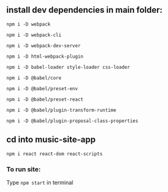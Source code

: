 ## install dev dependencies in main folder:
```
npm i -D webpack

npm i -D webpack-cli

npm i -D webpack-dev-server

npm i -D html-webpack-plugin

npm i -D babel-loader style-loader css-loader

npm i -D @babel/core

npm i -D @babel/preset-env

npm i -D @babel/preset-react

npm i -D @babel/plugin-transform-runtime

npm i -D @babel/plugin-proposal-class-properties 
```

## cd into music-site-app
```
npm i react react-dom react-scripts
```

### To run site: 
Type `npm start` in terminal 



